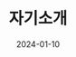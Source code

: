 ---
title: "자기소개"
summary: "배재훈 - 클라우드 컴퓨팅 전문가를 꿈꾸는 학생"
date: 2024-01-10

# Featured image (이미지 없이도 작동)
image:
  caption: '전북대학교 재학 중'
  focal_point: Smart
  preview_only: false

# Page type
type: widget_page
---